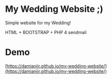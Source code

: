# My Wedding Website ;)

Simple website for my Wedding!

HTML + BOOTSTRAP + PHP 4 sendmail


# Demo
[https://damianijr.github.io/my-wedding-website/](https://damianijr.github.io/my-wedding-website/)
